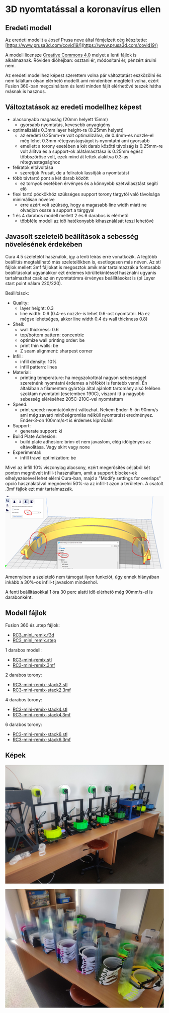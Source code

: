 # 3D nyomtatással a koronavírus ellen

## Eredeti modell

Az eredeti modellt a Josef Prusa neve által fémjelzett cég készítette: [https://www.prusa3d.com/covid19/](https://www.prusa3d.com/covid19/)

A modell licensze [Creative Commons 4.0](https://creativecommons.org/licenses/by-nc/4.0/) melyet a lenti fájlok is alkalmaznak. Röviden dióhéjban: osztani ér, módosítani ér, pénzért árulni nem.

Az eredeti modellhez képest szerettem volna pár változtatást eszközölni és nem találtam olyan elérhető modellt ami mindenben megfelelt volna, ezért Fusion 360-ban megcsináltam és lenti minden fájlt elérhetővé teszek hátha másnak is hasznos.

## Változtatások az eredeti modellhez képest

- alacsonyabb magasság (20mm helyett 15mm)
  - gyorsabb nyomtatás, kevesebb anyagigény
- optimalizálás 0.3mm layer height-ra (0.25mm helyett)
  - az eredeti 0.25mm-re volt optimalizálva, de 0.4mm-es nozzle-el még lehet 0.3mm rétegvastagságot is nyomtatni ami gyorsabb
  - emellett a torony esetében a két darab közötti távolság is 0.25mm-re volt állítva és a support-ok alátámasztása is 0.25mm egész többszöröse volt, ezek mind át lettek alakítva 0.3-as rétegvastagsághoz
- feliratok eltávoltása
  - szeretjük Prusát, de a feliratok lassítják a nyomtatást
- több távtartó pont a két darab között 
  - ez tornyok esetében érvényes és a könnyebb szétválasztást segíti elő
- flexi tartó pöckökhöz szükséges support torony tárgytól való távolsága minimálisan növelve
  - erre azért volt szükség, hogy a magasabb line width miatt ne olvadjon össze a support a tárggyal
- 1 és 4 darabos modell mellett 2 és 6 darabos is elérhető
  - többféle modell az idő hatékonyabb kihasználását teszi lehetővé

## Javasolt szeletelő beállítások a sebesség növelésének érdekében

Cura 4.5 szeletelőt használok, így a lenti leírás erre vonatkozik. A legtöbb beállítás megtalálható más szeletelőkben is, esetlegesen más néven. Az stl fájlok mellett 3mf fájlokat is megosztok amik már tartalmazzák a fontosabb beállításokat ugyanakkor ezt érdemes körültekintéssel használni ugyanis tartalmazhat csak az én nyomtatómra érvényes beállításokat is (pl Layer start point nálam 220/220).

Beállítások:
- Quality:
  - layer height: 0.3
  - line width: 0.6 (0.4-es nozzle-is lehet 0.6-ost nyomtatni. Ha ez mégse lehetséges, akkor line width 0.4 és wall thickness 0.8)
- Shell:
  - wall thickness: 0.6
  - top/bottom pattern: concentric
  - optimize wall printing order: be
  - print thin walls: be
  - Z seam alignment: sharpest corner
- Infill:
  - infill density: 10%
  - infill pattern: lines
- Material:
  - printing temperature: ha megszokottnál nagyon sebességgel szeretnénk nyomtatni érdemes a hőfököt is fentebb venni. Én általában a filamentem gyártója által ajánlott tartomány alsó felében szoktam nyomtatni (esetemben 190C), viszont itt a nagyobb sebesség eléréséhez 205C-210C-vel nyomtattam
- Speed:
  - print speed: nyomtatónként változhat. Nekem Ender-5-ön 90mm/s ami még zavaró minőségromlás nélküli nyomtatást eredményez. Ender-3-on 100mm/s-t is érdemes kipróbálni
- Support:
  - generate support: ki
- Build Plate Adhesion:
  - build plate adhesion: brim-et nem javaslom, elég időigényes az eltávolítása. Vagy skirt vagy none
- Experimental:
  - infill travel optimization: be

Mivel az infill 10% viszonylag alacsony, ezért megerősítés céljából két ponton megnövelt infill-t használtam, amit a support blocker-ek elhelyezésével lehet elérni Cura-ban, majd a "Modify settings for overlaps" opció használatával megnövelni 50%-ra az infill-t azon a területen. A csatolt .3mf fájlok ezt már tartalmazzák. 

![](images/cura-infill.png)

Amennyiben a szeletelő nem támogat ilyen funkciót, úgy ennek hiányában inkább a 30%-os infill-t javaslom mindenhol.

A fenti beállításokkal 1 óra 30 perc alatti idő elérhető még 90mm/s-el is darabonként.

## Modell fájlok

Fusion 360 és .step fájlok:
- [RC3_mini_remix.f3d](3d_models/RC3_mini_remix.f3d)
- [RC3_mini_remix.step](3d_models/RC3_mini_remix.step)

1 darabos modell:
- [RC3-mini-remix.stl](3d_models/RC3-mini-remix.stl)
- [RC3-mini-remix.3mf](3d_models/RC3-mini-remix.3mf)

2 darabos torony:
- [RC3-mini-remix-stack2.stl](3d_models/RC3-mini-remix-stack2.stl)
- [RC3-mini-remix-stack2.3mf](3d_models/RC3-mini-remix-stack2.3mf)

4 darabos torony:
- [RC3-mini-remix-stack4.stl](3d_models/RC3-mini-remix-stack4.stl)
- [RC3-mini-remix-stack4.3mf](3d_models/RC3-mini-remix-stack4.3mf)

6 darabos torony:
- [RC3-mini-remix-stack6.stl](3d_models/RC3-mini-remix-stack6.stl)
- [RC3-mini-remix-stack6.3mf](3d_models/RC3-mini-remix-stack6.3mf)

## Képek

![](images/img1.jpg)

![](images/img2.jpg)